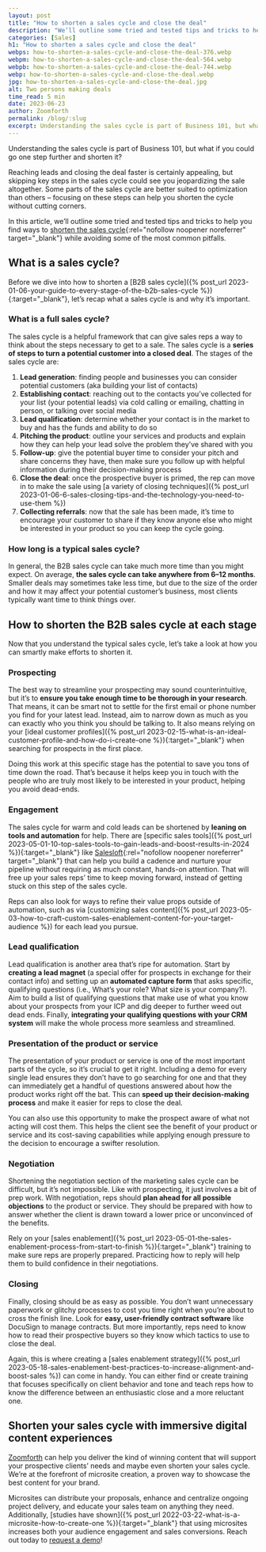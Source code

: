 ```yaml
---
layout: post
title: "How to shorten a sales cycle and close the deal"
description: "We’ll outline some tried and tested tips and tricks to help you find ways to shorten the sales cycle while avoiding some of the most common pitfalls."
categories: [Sales]
h1: "How to shorten a sales cycle and close the deal"
webps: how-to-shorten-a-sales-cycle-and-close-the-deal-376.webp
webpm: how-to-shorten-a-sales-cycle-and-close-the-deal-564.webp
webpb: how-to-shorten-a-sales-cycle-and-close-the-deal-744.webp
webp: how-to-shorten-a-sales-cycle-and-close-the-deal.webp
jpg: how-to-shorten-a-sales-cycle-and-close-the-deal.jpg
alt: Two persons making deals
time_read: 5 min
date: 2023-06-23
author: Zoomforth
permalink: /blog/:slug
excerpt: Understanding the sales cycle is part of Business 101, but what if you could go one step further and shorten it?
---
```

Understanding the sales cycle is part of Business 101, but what if you could go one step further and shorten it?

Reaching leads and closing the deal faster is certainly appealing, but skipping key steps in the sales cycle could see you jeopardizing the sale altogether. Some parts of the sales cycle are better suited to optimization than others – focusing on these steps can help you shorten the cycle without cutting corners.

In this article, we’ll outline some tried and tested tips and tricks to help you find ways to [shorten the sales cycle](https://www.forbes.com/sites/forbestechcouncil/2023/03/29/how-to-shorten-the-sales-cycle-in-a-down-economy/){:rel="nofollow noopener noreferrer" target="_blank"} while avoiding some of the most common pitfalls.

## What is a sales cycle?

Before we dive into how to shorten a [B2B sales cycle]({% post_url 2023-01-06-your-guide-to-every-stage-of-the-b2b-sales-cycle %}){:target="_blank"}, let’s recap what a sales cycle is and why it’s important.

### What is a full sales cycle?

The sales cycle is a helpful framework that can give sales reps a way to think about the steps necessary to get to a sale. The sales cycle is a **series of steps to turn a potential customer into a closed deal**. The stages of the sales cycle are:

1. **Lead generation**: finding people and businesses you can consider potential customers (aka building your list of contacts)
2. **Establishing contact**: reaching out to the contacts you’ve collected for your list (your potential leads) via cold calling or emailing, chatting in person, or talking over social media
3. **Lead qualification**: determine whether your contact is in the market to buy and has the funds and ability to do so
4. **Pitching the product**: outline your services and products and explain how they can help your lead solve the problem they’ve shared with you
5. **Follow-up**: give the potential buyer time to consider your pitch and share concerns they have, then make sure you follow up with helpful information during their decision-making process
6. **Close the deal**: once the prospective buyer is primed, the rep can move in to make the sale using [a variety of closing techniques]({% post_url 2023-01-06-6-sales-closing-tips-and-the-technology-you-need-to-use-them %})
7. **Collecting referrals**: now that the sale has been made, it’s time to encourage your customer to share if they know anyone else who might be interested in your product so you can keep the cycle going.

### How long is a typical sales cycle?

In general, the B2B sales cycle can take much more time than you might expect. On average, **the sales cycle can take anywhere from 6–12 months**. Smaller deals may sometimes take less time, but due to the size of the order and how it may affect your potential customer’s business, most clients typically want time to think things over.

## How to shorten the B2B sales cycle at each stage

Now that you understand the typical sales cycle, let’s take a look at how you can smartly make efforts to shorten it.

### Prospecting

The best way to streamline your prospecting may sound counterintuitive, but it’s to **ensure you take enough time to be thorough in your research**. That means, it can be smart not to settle for the first email or phone number you find for your latest lead. Instead, aim to narrow down as much as you can exactly who you think you should be talking to. It also means relying on your [ideal customer profiles]({% post_url 2023-02-15-what-is-an-ideal-customer-profile-and-how-do-i-create-one
 %}){:target="_blank"} when searching for prospects in the first place.

Doing this work at this specific stage has the potential to save you tons of time down the road. That’s because it helps keep you in touch with the people who are truly most likely to be interested in your product, helping you avoid dead-ends.

### Engagement

The sales cycle for warm and cold leads can be shortened by **leaning on tools and automation** for help. There are [specific sales tools]({% post_url 2023-05-01-10-top-sales-tools-to-gain-leads-and-boost-results-in-2024 %}){:target="_blank"} like [Salesloft](https://salesloft.com/){:rel="nofollow noopener noreferrer" target="_blank"} that can help you build a cadence and nurture your pipeline without requiring as much constant, hands-on attention. That will free up your sales reps’ time to keep moving forward, instead of getting stuck on this step of the sales cycle.

Reps can also look for ways to refine their value props outside of automation, such as via [customizing sales content]({% post_url 2023-05-03-how-to-craft-custom-sales-enablement-content-for-your-target-audience %}) for each lead you pursue.

### Lead qualification

Lead qualification is another area that’s ripe for automation. Start by **creating a lead magnet** (a special offer for prospects in exchange for their contact info) and setting up an **automated capture form** that asks specific, qualifying questions (i.e., What’s your role? What size is your company?). Aim to build a list of qualifying questions that make use of what you know about your prospects from your ICP and dig deeper to further weed out dead ends. Finally, **integrating your qualifying questions with your CRM system** will make the whole process more seamless and streamlined.

### Presentation of the product or service

The presentation of your product or service is one of the most important parts of the cycle, so it’s crucial to get it right. Including a demo for every single lead ensures they don’t have to go searching for one and that they can immediately get a handful of questions answered about how the product works right off the bat. This can **speed up their decision-making process** and make it easier for reps to close the deal.

You can also use this opportunity to make the prospect aware of what not acting will cost them. This helps the client see the benefit of your product or service and its cost-saving capabilities while applying enough pressure to the decision to encourage a swifter resolution.

### Negotiation

Shortening the negotiation section of the marketing sales cycle can be difficult, but it’s not impossible. Like with prospecting, it just involves a bit of prep work. With negotiation, reps should **plan ahead for all possible objections** to the product or service. They should be prepared with how to answer whether the client is drawn toward a lower price or unconvinced of the benefits.

Rely on your [sales enablement]({% post_url 2023-05-01-the-sales-enablement-process-from-start-to-finish %}){:target="_blank"} training to make sure reps are properly prepared. Practicing how to reply will help them to build confidence in their negotiations.

### Closing

Finally, closing should be as easy as possible. You don’t want unnecessary paperwork or glitchy processes to cost you time right when you’re about to cross the finish line. Look for **easy, user-friendly contract software** like DocuSign to manage contracts. But more importantly, reps need to know how to read their prospective buyers so they know which tactics to use to close the deal.

Again, this is where creating a [sales enablement strategy]({% post_url 2023-05-18-sales-enablement-best-practices-to-increase-alignment-and-boost-sales %}) can come in handy. You can either find or create training that focuses specifically on client behavior and tone and teach reps how to know the difference between an enthusiastic close and a more reluctant one.

## Shorten your sales cycle with immersive digital content experiences

[Zoomforth](/) can help you deliver the kind of winning content that will support your prospective clients’ needs and maybe even shorten your sales cycle. We’re at the forefront of microsite creation, a proven way to showcase the best content for your brand.

Microsites can distribute your proposals, enhance and centralize ongoing project delivery, and educate your sales team on anything they need. Additionally, [studies have shown]({% post_url 2022-03-22-what-is-a-microsite-how-to-create-one %}){:target="_blank"} that using microsites increases both your audience engagement and sales conversions. Reach out today to [request a demo]({{'request-demo'|relative_url}})!

